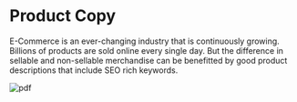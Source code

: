 # Product Copy
E-Commerce is an ever-changing industry that is continuously growing. Billions of products are
sold online every single day. But the difference in sellable and non-sellable merchandise can be
benefitted by good product descriptions that include SEO rich keywords.

![pdf](./PDSamplesPDF.jpg)
